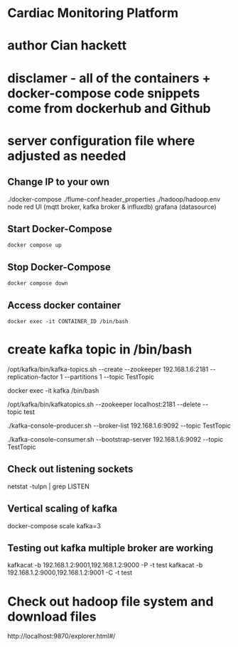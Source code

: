 # Cardiac Monitoring Platform
# author Cian hackett
# disclamer - all of the containers + docker-compose code snippets come from dockerhub and Github
# server configuration file where adjusted as needed

## Change IP to your own
./docker-compose
./flume-conf.header_properties
./hadoop/hadoop.env
node red UI (mqtt broker, kafka broker & influxdb)
grafana (datasource)

## Start Docker-Compose
``
docker compose up
``
## Stop Docker-Compose
``
docker compose down
``
## Access docker container
``
docker exec -it CONTAINER_ID /bin/bash
``

# create kafka topic in /bin/bash
/opt/kafka/bin/kafka-topics.sh --create --zookeeper 192.168.1.6:2181 --replication-factor 1 --partitions 1 --topic TestTopic

docker exec -it kafka /bin/bash

/opt/kafka/bin/kafka­topics.sh ­­--zookeeper localhost:2181 --­­delete --topic test

./kafka­-console­-producer.sh --­­broker-­list 192.168.1.6:9092 ­­--topic TestTopic

./kafka-console-consumer.sh --bootstrap-server 192.168.1.6:9092 --topic TestTopic

## Check out listening sockets
netstat -tulpn | grep LISTEN

## Vertical scaling of kafka
docker-compose scale kafka=3

## Testing out kafka multiple broker are working
kafkacat -b 192.168.1.2:9001,192.168.1.2:9000 -P -t test
kafkacat -b 192.168.1.2:9000,192.168.1.2:9001 -C -t test

# Check out hadoop file system and download files
http://localhost:9870/explorer.html#/
